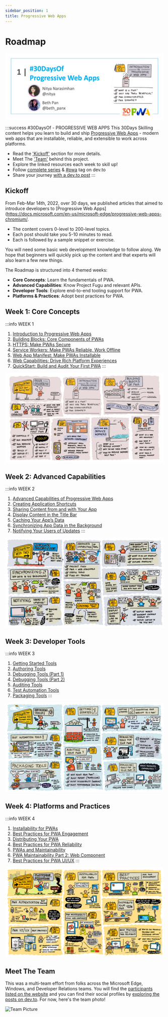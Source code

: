 ```yaml
---
sidebar_position: 1
title: Progressive Web Apps
---
```


# Roadmap

![Banner Placeholder](./../../static/img/banners/pwa.png) 

:::success #30DaysOf - PROGRESSIVE WEB APPS
This 30Days Skilling content helps you learn to build and ship [Progressive Web Apps](https://docs.microsoft.com/en-us/microsoft-edge/progressive-web-apps-chromium/) - modern web apps that are installable, reliable, and extensible to work across platforms.

 * Read the ['Kickoff'](#kickoff) section for more details.
 * Meet The ['Team'](#meet-the-team) behind this project.
 * Explore the linked resources each week to skill up!
 * Follow [complete series](https://dev.to/nitya/series/16849) & [#pwa](https://dev.to/t/pwa) tag on dev.to
 * Share your journey [with a dev.to post](https://dev.to/new/pwa)
:::

## Kickoff 

From Feb-Mar 14th, 2022, over 30 days, we published articles that aimed to introduce developers to [Progressive Web Apps](https://docs.microsoft.com/en-us/microsoft-edge/progressive-web-apps-chromium/. 
 * The content covers 0-level to 200-level topics. 
 * Each post should take you 5-10 minutes to read.
 * Each is followed by a sample snippet or exercise. 

You will need some basic web development knowledge to follow along. We hope that beginners will quickly pick up the content and that experts will also learn a few new things.

The Roadmap is structured into 4 themed weeks:

* **Core Concepts**: Learn the fundamentals of PWA.
* **Advanced Capabilities**: Know Project Fugu and relevant APIs.
* **Developer Tools**: Explore end-to-end tooling support for PWA.
* **Platforms & Practices**: Adopt best practices for PWA.


## Week 1: Core Concepts

:::info WEEK 1 
1. [Introduction to Progressive Web Apps](https://microsoft.github.io/win-student-devs/#/30DaysOfPWA/core-concepts/01)
2. [Building Blocks: Core Components of PWAs](https://microsoft.github.io/win-student-devs/#/30DaysOfPWA/core-concepts/02)
3. [HTTPS: Make PWAs Secure](https://microsoft.github.io/win-student-devs/#/30DaysOfPWA/core-concepts/03)
4. [Service Workers: Make PWAs Reliable, Work Offline](https://microsoft.github.io/win-student-devs/#/30DaysOfPWA/core-concepts/04)
5. [Web App Manifest: Make PWAs Installable](https://microsoft.github.io/win-student-devs/#/30DaysOfPWA/core-concepts/05)
6. [Web Capabilities: Drive Rich Platform Experiences](https://microsoft.github.io/win-student-devs/#/30DaysOfPWA/core-concepts/06)
7. [QuickStart: Build and Audit Your First PWA](https://microsoft.github.io/win-student-devs/#/30DaysOfPWA/core-concepts/07)
:::

![Week 1 Roadmap](./../../static/img/banners/pwa/week-1.png)

## Week 2: Advanced Capabilities

:::info WEEK 2
1. [Advanced Capabilities of Progressive Web Apps](https://microsoft.github.io/win-student-devs/#/30DaysOfPWA/advanced-capabilities/01)
2. [Creating Application Shortcuts](https://microsoft.github.io/win-student-devs/#/30DaysOfPWA/advanced-capabilities/02)
3. [Sharing Content from and with Your App](https://microsoft.github.io/win-student-devs/#/30DaysOfPWA/advanced-capabilities/03)
4. [Display Content in the Title Bar](https://microsoft.github.io/win-student-devs/#/30DaysOfPWA/advanced-capabilities/04)
5. [Caching Your App’s Data](https://microsoft.github.io/win-student-devs/#/30DaysOfPWA/advanced-capabilities/05)
6. [Synchronizing App Data in the Background](https://microsoft.github.io/win-student-devs/#/30DaysOfPWA/advanced-capabilities/06)
7. [Notifying Your Users of Updates](https://microsoft.github.io/win-student-devs/#/30DaysOfPWA/advanced-capabilities/07)
:::

![Week 2 Roadmap](./../../static/img/banners/pwa/week-2.png)

## Week 3: Developer Tools

:::info WEEK 3
1. [Getting Started Tools](https://microsoft.github.io/win-student-devs/#/30DaysOfPWA/dev-tools/01)
2. [Authoring Tools](https://microsoft.github.io/win-student-devs/#/30DaysOfPWA/dev-tools/02)
3. [Debugging Tools (Part 1)](https://microsoft.github.io/win-student-devs/#/30DaysOfPWA/dev-tools/03)
4. [Debugging Tools (Part 2)](https://microsoft.github.io/win-student-devs/#/30DaysOfPWA/dev-tools/04)
5. [Auditing Tools](https://microsoft.github.io/win-student-devs/#/30DaysOfPWA/dev-tools/05)
6. [Test Automation Tools](https://microsoft.github.io/win-student-devs/#/30DaysOfPWA/dev-tools/06)
7. [Packaging Tools](https://microsoft.github.io/win-student-devs/#/30DaysOfPWA/dev-tools/07)
:::

![Week 3 Roadmap](./../../static/img/banners/pwa/week-3.png)

## Week 4: Platforms and Practices

:::info WEEK 4
1. [Installability for PWAs](https://microsoft.github.io/win-student-devs/#/30DaysOfPWA/platforms-practices/01)
2. [Best Practices for PWA Engagement](https://microsoft.github.io/win-student-devs/#/30DaysOfPWA/platforms-practices/02)
3. [Distributing Your PWA](https://microsoft.github.io/win-student-devs/#/30DaysOfPWA/platforms-practices/03)
4. [Best Practices for PWA Reliability](https://microsoft.github.io/win-student-devs/#/30DaysOfPWA/platforms-practices/04)
5. [PWAs and Maintainability](https://microsoft.github.io/win-student-devs/#/30DaysOfPWA/platforms-practices/05)
6. [PWA Maintainability Part 2: Web Component](https://microsoft.github.io/win-student-devs/#/30DaysOfPWA/platforms-practices/06)
7. [Best Practices for PWA UI/UX](https://microsoft.github.io/win-student-devs/#/30DaysOfPWA/platforms-practices/07)
:::

![Week 4 Roadmap](./../../static/img/banners/pwa/week-4.png)

## Meet The Team

This was a multi-team effort from folks across the Microsoft Edge, Windows, and Developer Relations teams. You will find the [participants listed on the website](https://microsoft.github.io/win-student-devs/#/30DaysOfPWA/kickoff?id=brought-to-you-by) and you can find their social profiles by [exploring the posts on dev.to](https://dev.to/nitya/series/16849). For now, here's the team photo!

![Team Picture](https://microsoft.github.io/win-student-devs/30DaysOfPWA/_media/kickoff.jpg)

